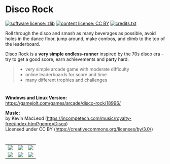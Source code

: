 # Disco Rock

[![software license: zlib](material/readme/badge_license_software.svg)](LICENSE.txt)
[![content license: CC BY](material/readme/badge_license_content.svg)](https://creativecommons.org/licenses/by/4.0/)
[![credits.txt](material/readme/badge_credits.svg)](executable/data/credits.txt)

Roll through the disco and smash as many beverages as possible, avoid holes in the dance floor, jump around, make combos, and climb to the top of the leaderboard.

Disco Rock is a **very simple endless-runner** inspired by the 70s disco era - try to get a good score, earn achievements and party hard.

> - very simple arcade game with moderate difficulty
> - online leaderboards for score and time
> - many different trophies and challenges

#

**Windows and Linux Version:**  
<https://gamejolt.com/games/arcade/disco-rock/18996/>

**Music:**  
by Kevin MacLeod (<https://incompetech.com/music/royalty-free/index.html?genre=Disco>)  
Licensed under CC BY (<https://creativecommons.org/licenses/by/3.0/>)

#

<table>
    <tr>
        <td><a href="https://www.youtube.com/watch?v=mwvx5O8c-mQ"><img src="material/readme/image_youtube.jpg"></a></td>
        <td><a href="material/screenshots/dr_screen_new_006.jpg?raw=true"><img src="material/screenshots/dr_screen_new_006t.jpg"></a></td>
        <td><a href="material/screenshots/dr_screen_new_007.jpg?raw=true"><img src="material/screenshots/dr_screen_new_007t.jpg"></a></td>
    </tr>
    <tr>
        <td><a href="material/screenshots/dr_screen_new_008.jpg?raw=true"><img src="material/screenshots/dr_screen_new_008t.jpg"></a></td>
        <td><a href="material/screenshots/dr_screen_new_009.jpg?raw=true"><img src="material/screenshots/dr_screen_new_009t.jpg"></a></td>
        <td><a href="material/screenshots/dr_screen_new_010.jpg?raw=true"><img src="material/screenshots/dr_screen_new_010t.jpg"></a></td>
    </tr>
</table>